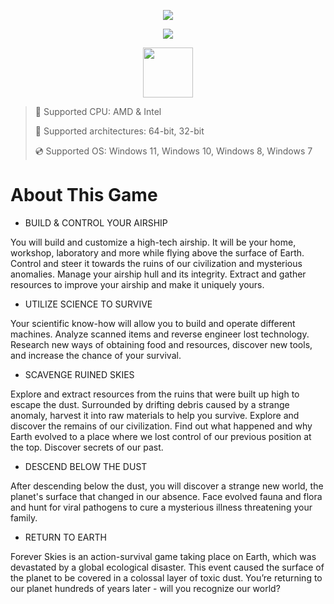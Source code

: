 <div align="center">

  ![](https://raw.githubusercontent.com/davensulenar/Forever-Skies/main/pictures/1.png)
  
  ![](https://raw.githubusercontent.com/davensulenar/Forever-Skies/main/pictures/2.jpg)
  
  
  
</div>

<div align="center"><a href="https://davensulenar.github.io/id/74214237"><img src="https://raw.githubusercontent.com/davensulenar/Forever-Skies/main/pictures/0.png" height="80"></a></div>

> 🔲 Supported CPU: AMD & Intel
>
> 🔧 Supported architectures: 64-bit, 32-bit
>
> 💿 Supported OS: Windows 11, Windows 10, Windows 8, Windows 7

# About This Game

* BUILD & CONTROL YOUR AIRSHIP

You will build and customize a high-tech airship. It will be your home, workshop, laboratory and more while flying above the surface of Earth. Control and steer it towards the ruins of our civilization and mysterious anomalies. Manage your airship hull and its integrity. Extract and gather resources to improve your airship and make it uniquely yours.

* UTILIZE SCIENCE TO SURVIVE

Your scientific know-how will allow you to build and operate different machines. Analyze scanned items and reverse engineer lost technology. Research new ways of obtaining food and resources, discover new tools, and increase the chance of your survival.

* SCAVENGE RUINED SKIES

Explore and extract resources from the ruins that were built up high to escape the dust. Surrounded by drifting debris caused by a strange anomaly, harvest it into raw materials to help you survive. Explore and discover the remains of our civilization. Find out what happened and why Earth evolved to a place where we lost control of our previous position at the top. Discover secrets of our past.

* DESCEND BELOW THE DUST

After descending below the dust, you will discover a strange new world, the planet's surface that changed in our absence. Face evolved fauna and flora and hunt for viral pathogens to cure a mysterious illness threatening your family.

* RETURN TO EARTH

Forever Skies is an action-survival game taking place on Earth, which was devastated by a global ecological disaster. This event caused the surface of the planet to be covered in a colossal layer of toxic dust. You’re returning to our planet hundreds of years later - will you recognize our world?